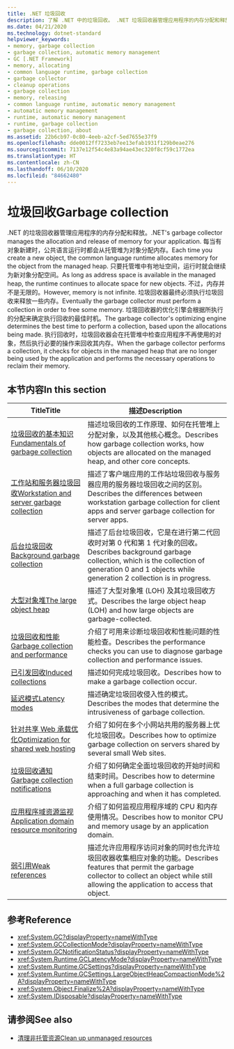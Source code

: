 ```yaml
---
title: .NET 垃圾回收
description: 了解 .NET 中的垃圾回收。 .NET 垃圾回收器管理应用程序的内存分配和释放。
ms.date: 04/21/2020
ms.technology: dotnet-standard
helpviewer_keywords:
- memory, garbage collection
- garbage collection, automatic memory management
- GC [.NET Framework]
- memory, allocating
- common language runtime, garbage collection
- garbage collector
- cleanup operations
- garbage collection
- memory, releasing
- common language runtime, automatic memory management
- automatic memory management
- runtime, automatic memory management
- runtime, garbage collection
- garbage collection, about
ms.assetid: 22b6cb97-0c80-4eeb-a2cf-5ed7655e37f9
ms.openlocfilehash: dde0012ff7233eb7ee13efab1931f129b0eae276
ms.sourcegitcommit: 7137e12f54c4e83a94ae43ec320f8cf59c1772ea
ms.translationtype: HT
ms.contentlocale: zh-CN
ms.lasthandoff: 06/10/2020
ms.locfileid: "84662480"
---
```

# <a name="garbage-collection"></a><span data-ttu-id="6480a-104">垃圾回收</span><span class="sxs-lookup"><span data-stu-id="6480a-104">Garbage collection</span></span>

<span data-ttu-id="6480a-105">.NET 的垃圾回收器管理应用程序的内存分配和释放。</span><span class="sxs-lookup"><span data-stu-id="6480a-105">.NET's garbage collector manages the allocation and release of memory for your application.</span></span> <span data-ttu-id="6480a-106">每当有对象新建时，公共语言运行时都会从托管堆为对象分配内存。</span><span class="sxs-lookup"><span data-stu-id="6480a-106">Each time you create a new object, the common language runtime allocates memory for the object from the managed heap.</span></span> <span data-ttu-id="6480a-107">只要托管堆中有地址空间，运行时就会继续为新对象分配空间。</span><span class="sxs-lookup"><span data-stu-id="6480a-107">As long as address space is available in the managed heap, the runtime continues to allocate space for new objects.</span></span> <span data-ttu-id="6480a-108">不过，内存并不是无限的。</span><span class="sxs-lookup"><span data-stu-id="6480a-108">However, memory is not infinite.</span></span> <span data-ttu-id="6480a-109">垃圾回收器最终必须执行垃圾回收来释放一些内存。</span><span class="sxs-lookup"><span data-stu-id="6480a-109">Eventually the garbage collector must perform a collection in order to free some memory.</span></span> <span data-ttu-id="6480a-110">垃圾回收器的优化引擎会根据所执行的分配来确定执行回收的最佳时机。</span><span class="sxs-lookup"><span data-stu-id="6480a-110">The garbage collector's optimizing engine determines the best time to perform a collection, based upon the allocations being made.</span></span> <span data-ttu-id="6480a-111">执行回收时，垃圾回收器会在托管堆中检查应用程序不再使用的对象，然后执行必要的操作来回收其内存。</span><span class="sxs-lookup"><span data-stu-id="6480a-111">When the garbage collector performs a collection, it checks for objects in the managed heap that are no longer being used by the application and performs the necessary operations to reclaim their memory.</span></span>  
  
## <a name="in-this-section"></a><span data-ttu-id="6480a-112">本节内容</span><span class="sxs-lookup"><span data-stu-id="6480a-112">In this section</span></span>
  
|<span data-ttu-id="6480a-113">Title</span><span class="sxs-lookup"><span data-stu-id="6480a-113">Title</span></span>|<span data-ttu-id="6480a-114">描述</span><span class="sxs-lookup"><span data-stu-id="6480a-114">Description</span></span>|  
|-----------|-----------------|  
|[<span data-ttu-id="6480a-115">垃圾回收的基本知识</span><span class="sxs-lookup"><span data-stu-id="6480a-115">Fundamentals of garbage collection</span></span>](fundamentals.md)|<span data-ttu-id="6480a-116">描述垃圾回收的工作原理、如何在托管堆上分配对象，以及其他核心概念。</span><span class="sxs-lookup"><span data-stu-id="6480a-116">Describes how garbage collection works, how objects are allocated on the managed heap, and other core concepts.</span></span>|  
|[<span data-ttu-id="6480a-117">工作站和服务器垃圾回收</span><span class="sxs-lookup"><span data-stu-id="6480a-117">Workstation and server garbage collection</span></span>](workstation-server-gc.md)|<span data-ttu-id="6480a-118">描述了客户端应用的工作站垃圾回收与服务器应用的服务器垃圾回收之间的区别。</span><span class="sxs-lookup"><span data-stu-id="6480a-118">Describes the differences between workstation garbage collection for client apps and server garbage collection for server apps.</span></span>|
|[<span data-ttu-id="6480a-119">后台垃圾回收</span><span class="sxs-lookup"><span data-stu-id="6480a-119">Background garbage collection</span></span>](background-gc.md)|<span data-ttu-id="6480a-120">描述了后台垃圾回收，它是在进行第二代回收时对第 0 代和第 1 代对象的回收。</span><span class="sxs-lookup"><span data-stu-id="6480a-120">Describes background garbage collection, which is the collection of generation 0 and 1 objects while generation 2 collection is in progress.</span></span>|
|[<span data-ttu-id="6480a-121">大型对象堆</span><span class="sxs-lookup"><span data-stu-id="6480a-121">The large object heap</span></span>](large-object-heap.md)|<span data-ttu-id="6480a-122">描述了大型对象堆 (LOH) 及其垃圾回收方式。</span><span class="sxs-lookup"><span data-stu-id="6480a-122">Describes the large object heap (LOH) and how large objects are garbage-collected.</span></span>|
|[<span data-ttu-id="6480a-123">垃圾回收和性能</span><span class="sxs-lookup"><span data-stu-id="6480a-123">Garbage collection and performance</span></span>](performance.md)|<span data-ttu-id="6480a-124">介绍了可用来诊断垃圾回收和性能问题的性能检查。</span><span class="sxs-lookup"><span data-stu-id="6480a-124">Describes the performance checks you can use to diagnose garbage collection and performance issues.</span></span>|  
|[<span data-ttu-id="6480a-125">已引发回收</span><span class="sxs-lookup"><span data-stu-id="6480a-125">Induced collections</span></span>](induced.md)|<span data-ttu-id="6480a-126">描述如何完成垃圾回收。</span><span class="sxs-lookup"><span data-stu-id="6480a-126">Describes how to make a garbage collection occur.</span></span>|  
|[<span data-ttu-id="6480a-127">延迟模式</span><span class="sxs-lookup"><span data-stu-id="6480a-127">Latency modes</span></span>](latency.md)|<span data-ttu-id="6480a-128">描述确定垃圾回收侵入性的模式。</span><span class="sxs-lookup"><span data-stu-id="6480a-128">Describes the modes that determine the intrusiveness of garbage collection.</span></span>|  
|[<span data-ttu-id="6480a-129">针对共享 Web 承载优化</span><span class="sxs-lookup"><span data-stu-id="6480a-129">Optimization for shared web hosting</span></span>](optimization-for-shared-web-hosting.md)|<span data-ttu-id="6480a-130">介绍了如何在多个小网站共用的服务器上优化垃圾回收。</span><span class="sxs-lookup"><span data-stu-id="6480a-130">Describes how to optimize garbage collection on servers shared by several small Web sites.</span></span>|  
|[<span data-ttu-id="6480a-131">垃圾回收通知</span><span class="sxs-lookup"><span data-stu-id="6480a-131">Garbage collection notifications</span></span>](notifications.md)|<span data-ttu-id="6480a-132">介绍了如何确定全面垃圾回收的开始时间和结束时间。</span><span class="sxs-lookup"><span data-stu-id="6480a-132">Describes how to determine when a full garbage collection is approaching and when it has completed.</span></span>|  
|[<span data-ttu-id="6480a-133">应用程序域资源监视</span><span class="sxs-lookup"><span data-stu-id="6480a-133">Application domain resource monitoring</span></span>](app-domain-resource-monitoring.md)|<span data-ttu-id="6480a-134">介绍了如何监视应用程序域的 CPU 和内存使用情况。</span><span class="sxs-lookup"><span data-stu-id="6480a-134">Describes how to monitor CPU and memory usage by an application domain.</span></span>|  
|[<span data-ttu-id="6480a-135">弱引用</span><span class="sxs-lookup"><span data-stu-id="6480a-135">Weak references</span></span>](weak-references.md)|<span data-ttu-id="6480a-136">描述允许应用程序访问对象的同时也允许垃圾回收器收集相应对象的功能。</span><span class="sxs-lookup"><span data-stu-id="6480a-136">Describes features that permit the garbage collector to collect an object while still allowing the application to access that object.</span></span>|  
  
## <a name="reference"></a><span data-ttu-id="6480a-137">参考</span><span class="sxs-lookup"><span data-stu-id="6480a-137">Reference</span></span>

- <xref:System.GC?displayProperty=nameWithType>  
- <xref:System.GCCollectionMode?displayProperty=nameWithType>  
- <xref:System.GCNotificationStatus?displayProperty=nameWithType>  
- <xref:System.Runtime.GCLatencyMode?displayProperty=nameWithType>  
- <xref:System.Runtime.GCSettings?displayProperty=nameWithType>  
- <xref:System.Runtime.GCSettings.LargeObjectHeapCompactionMode%2A?displayProperty=nameWithType>  
- <xref:System.Object.Finalize%2A?displayProperty=nameWithType>  
- <xref:System.IDisposable?displayProperty=nameWithType>  
  
## <a name="see-also"></a><span data-ttu-id="6480a-138">请参阅</span><span class="sxs-lookup"><span data-stu-id="6480a-138">See also</span></span>

- [<span data-ttu-id="6480a-139">清理非托管资源</span><span class="sxs-lookup"><span data-stu-id="6480a-139">Clean up unmanaged resources</span></span>](unmanaged.md)

